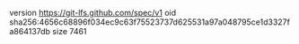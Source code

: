 version https://git-lfs.github.com/spec/v1
oid sha256:4656c68896f034ec9c63f75523737d625531a97a048795ce1d3327fa864137db
size 7461
